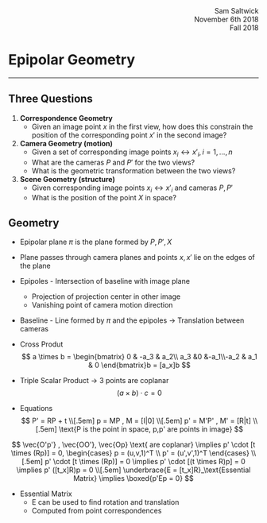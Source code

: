 <div style="text-align: right">Sam Saltwick </div>
<div style="text-align: right">November 6th 2018 </div>
<div style="text-align: right">Fall 2018 </div>

# Epipolar Geometry
---

## Three Questions
1. **Correspondence Geometry**
    - Given an image point $x$ in the first view, how does this constrain the position of the corresponding point $x'$ in the second image?
2. **Camera Geometry (motion)**
    - Given a set of corresponding image points ${x_i \leftrightarrow x'_i}, i = 1,...,n$
    - What are the cameras $P$ and $P'$ for the two views?
    - What is the geometric transformation between the two views?
3. **Scene Geometry (structure)**
    - Given corresponding image points $x_i \leftrightarrow x'_i$ and cameras $P,P'$
    - What is the position of the point $X$ in space?

## Geometry
- Epipolar plane $\pi$ is the plane formed by $P,P',X$ 
- Plane passes through camera planes and points $x,x'$ lie on the edges of the plane
- Epipoles - Intersection of baseline with image plane
    + Projection of projection center in other image
    + Vanishing point of camera motion direction
- Baseline - Line formed by $\pi$ and the epipoles -> Translation between cameras

- Cross Produt 
$$
a \times b = \begin{bmatrix} 0 & -a_3 & a_2\\ a_3 &0 &-a_1\\-a_2 & a_1 & 0 \end{bmatrix}b = [a_x]b
$$
- Triple Scalar Product -> 3 points are coplanar
$$
(a\times b) \cdot c = 0
$$
- Equations
$$
P' = RP + t
\\[.5em]
p = MP , M = [I|0]
\\[.5em]
p' = M'P' , M' = [R|t]
\\[.5em]
\text{P is the point in space, p,p' are points in image}
$$

$$
\vec{O'p'} , \vec{OO'}, \vec{Op} \text{ are coplanar} \implies
p' \cdot [t \times (Rp)] = 0, \begin{cases} p = (u,v,1)^T \\ p' = (u',v',1)^T \end{cases}
\\[.5em]
p' \cdot [t \times (Rp)] = 0 \implies p' \cdot [(t \times R)p] = 0 \implies p' ([t_x]R)p = 0
\\[.5em]
\underbrace{E = [t_x]R}_\text{Essential Matrix} \implies \boxed{p'Ep = 0}
$$
- Essential Matrix
    + E can be used to find rotation and translation
    + Computed from point correspondences

